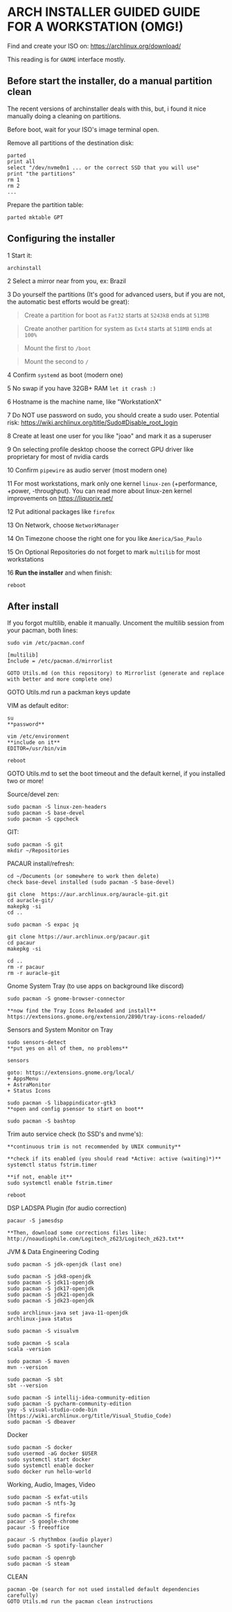 ARCH INSTALLER GUIDED GUIDE FOR A WORKSTATION (OMG!) 
====================================================
	
Find and create your ISO on: https://archlinux.org/download/

This reading is for `GNOME` interface mostly.

Before start the installer, do a manual partition clean
-------------------------------------------------------

The recent versions of archinstaller deals with this, but, i found it nice manually doing a cleaning on partitions.

Before boot, wait for your ISO's image terminal open.

Remove all partitions of the destination disk:

	parted
	print all 
	select "/dev/nvme0n1 ... or the correct SSD that you will use"
	print "the partitions"
	rm 1
	rm 2
	...
		
Prepare the partition table:

	parted mktable GPT
	
Configuring the installer
-------------------------

1 Start it:
	
	archinstall
	
2 Select a mirror near from you, ex: Brazil
	
3 Do yourself the partitions (It's good for advanced users, but if you are not, the automatic best efforts would be great):
	
> Create a partition for boot as `Fat32` starts at `5243kB` ends at `513MB`

> Create another partition for system as `Ext4` starts at `518MB` ends at `100%`

> Mount the first to `/boot`

> Mount the second to `/`

4 Confirm `systemd` as boot (modern one)
	
5 No swap if you have 32GB+ RAM `let it crash :)`
	
6 Hostname is the machine name, like "WorkstationX"
	
7 Do NOT use password on sudo, you should create a sudo user. Potential risk: https://wiki.archlinux.org/title/Sudo#Disable_root_login
	
8 Create at least one user for you like "joao" and mark it as a superuser
	
9 On selecting profile desktop choose the correct GPU driver like proprietary for most of nvidia cards
		
10 Confirm `pipewire` as audio server (most modern one)
	
11 For most workstations, mark only one kernel `linux-zen` (+performance, +power, -throughput). You can read more about linux-zen kernel improvements on https://liquorix.net/
		
12 Put aditional packages like `firefox`
	
13 On Network, choose `NetworkManager`
		
14 On Timezone choose the right one for you like `America/Sao_Paulo`
	
15 On Optional Repositories do not forget to mark `multilib` for most workstations
	
16 **Run the installer** and when finish:

	reboot
	
After install
-------------
	
If you forgot multilib, enable it manually. Uncoment the multilib session from your pacman, both lines:
	
	sudo vim /etc/pacman.conf

	[multilib]
	Include = /etc/pacman.d/mirrorlist

	GOTO Utils.md (on this repository) to Mirrorlist (generate and replace with better and more complete one)

GOTO Utils.md run a packman keys update

VIM as default editor:
	
	su
	**password**
	
	vim /etc/environment 
	**include on it**
	EDITOR=/usr/bin/vim	
	
	reboot

GOTO Utils.md to set the boot timeout and the default kernel, if you installed two or more!
	
Source/devel zen:

	sudo pacman -S linux-zen-headers
 	sudo pacman -S base-devel
  	sudo pacman -S cppcheck

GIT:

	sudo pacman -S git
	mkdir ~/Repositories
	
PACAUR install/refresh:
	
 	cd ~/Documents (or somewhere to work then delete)
 	check base-devel installed (sudo pacman -S base-devel)
 
	git clone  https://aur.archlinux.org/auracle-git.git
	cd auracle-git/
	makepkg -si
 	cd ..

	sudo pacman -S expac jq

	git clone https://aur.archlinux.org/pacaur.git
	cd pacaur
	makepkg -si

	cd ..
	rm -r pacaur
	rm -r auracle-git
	
Gnome System Tray (to use apps on background like discord)

	sudo pacman -S gnome-browser-connector

	**now find the Tray Icons Reloaded and install**
	https://extensions.gnome.org/extension/2890/tray-icons-reloaded/

Sensors and System Monitor on Tray

	sudo sensors-detect
	**put yes on all of them, no problems**
	
	sensors

 	goto: https://extensions.gnome.org/local/
	+ AppsMenu
 	+ AstraMonitor
  	+ Status Icons

 	sudo pacman -S libappindicator-gtk3
 	**open and config psensor to start on boot**
 
	sudo pacman -S bashtop
	
Trim auto service check (to SSD's and nvme's):

	**continuous trim is not recommended by UNIX community**
	
	**check if its enabled (you should read *Active: active (waiting)*)**
	systemctl status fstrim.timer
	
	**if not, enable it**
	sudo systemctl enable fstrim.timer
	
	reboot
	
DSP LADSPA Plugin (for audio correction)

	pacaur -S jamesdsp

	**Then, download some corrections files like: http://noaudiophile.com/Logitech_z623/Logitech_z623.txt**
		
JVM & Data Engineering Coding

	sudo pacman -S jdk-openjdk (last one)

	sudo pacman -S jdk8-openjdk
 	sudo pacman -S jdk11-openjdk
	sudo pacman -S jdk17-openjdk
 	sudo pacman -S jdk21-openjdk
  	sudo pacman -S jdk23-openjdk

	sudo archlinux-java set java-11-openjdk
	archlinux-java status
	
	sudo pacman -S visualvm
	
	sudo pacman -S scala
	scala -version
	
	sudo pacman -S maven
	mvn --version
	
	sudo pacman -S sbt
	sbt --version
	
	sudo pacman -S intellij-idea-community-edition
 	sudo pacman -S pycharm-community-edition
  	yay -S visual-studio-code-bin (https://wiki.archlinux.org/title/Visual_Studio_Code)
   	sudo pacman -S dbeaver

Docker 

	sudo pacman -S docker
	sudo usermod -aG docker $USER
	sudo systemctl start docker 
	sudo systemctl enable docker 
	sudo docker run hello-world 

Working, Audio, Images, Video
	
	sudo pacman -S exfat-utils
	sudo pacman -S ntfs-3g

 	sudo pacman -S firefox
  	pacaur -S google-chrome
   	pacaur -S freeoffice
   
	pacaur -S rhythmbox (audio player)
 	sudo pacman -S spotify-launcher
	
 	sudo pacman -S openrgb
	sudo pacman -S steam

CLEAN

	pacman -Qe (search for not used installed default dependencies carefully)
	GOTO Utils.md run the pacman clean instructions
